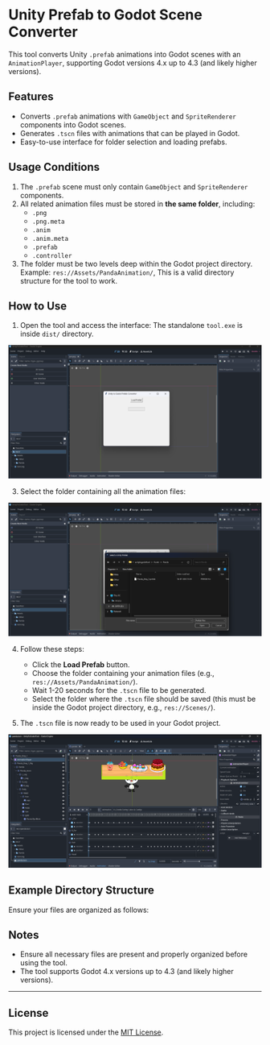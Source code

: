 # Unity Prefab to Godot Scene Converter

This tool converts Unity `.prefab` animations into Godot scenes with an `AnimationPlayer`, supporting Godot versions 4.x up to 4.3 (and likely higher versions).

## Features
- Converts `.prefab` animations with `GameObject` and `SpriteRenderer` components into Godot scenes.
- Generates `.tscn` files with animations that can be played in Godot.
- Easy-to-use interface for folder selection and loading prefabs.

## Usage Conditions
1. The `.prefab` scene must only contain `GameObject` and `SpriteRenderer` components.
2. All related animation files must be stored in **the same folder**, including:
   - `.png`
   - `.png.meta`
   - `.anim`
   - `.anim.meta`
   - `.prefab`
   - `.controller`
3. The folder must be two levels deep within the Godot project directory. Example:
   `res://Assets/PandaAnimation/`, This is a valid directory structure for the tool to work.

## How to Use
1. Open the tool and access the interface:
   The standalone `tool.exe` is inside `dist/` directory.
<img src="tool converter ss.png">

3. Select the folder containing all the animation files:  
<img src="tool converter file.png">

4. Follow these steps:
   - Click the **Load Prefab** button.
   - Choose the folder containing your animation files (e.g., `res://Assets/PandaAnimation/`).
   - Wait 1-20 seconds for the `.tscn` file to be generated.
   - Select the folder where the `.tscn` file should be saved (this must be inside the Godot project directory, e.g., `res://Scenes/`).

5. The `.tscn` file is now ready to be used in your Godot project.
<img src="tool converter result.png">

## Example Directory Structure
Ensure your files are organized as follows:

## Notes
   - Ensure all necessary files are present and properly organized before using the tool.
   - The tool supports Godot 4.x versions up to 4.3 (and likely higher versions).

---

## License
This project is licensed under the [MIT License](LICENSE.txt).


